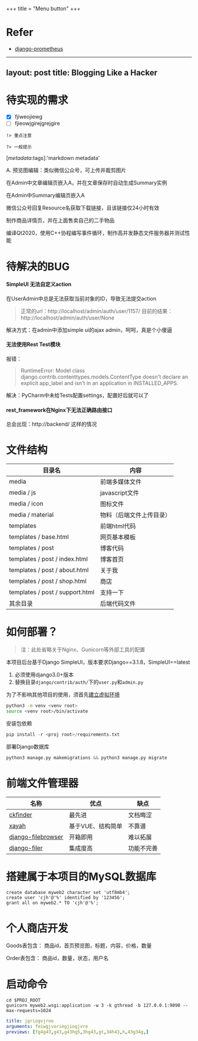 +++
title = "Menu button"
+++

# Refer

* [django-prometheus](https://github.com/korfuri/django-prometheus)

---
layout: post
title: Blogging Like a Hacker
---
# 待实现的需求

<!-- this is
something that you never ---
layout: post
published-on: 1 January 2000
title: Blogging Like a Boss
---see -->

<!-- 
fdsigjrjeigr
-->

- [x] fjiweojiewg
- [ ] fjieowjgirejgrejgire

`!> 重点注意`

`?> 一般提示`

[_metadata_:author]:"daveying"

[_metadata_:tags]:'markdown metadata'

A. 预览图编辑：类似微信公众号，可上传并裁剪图片

在Admin中文章编辑页嵌入A，并在文章保存时自动生成Summary实例

在Admin中Summary编辑页嵌入A

微信公众号回复Resource名获取下载链接，且该链接仅24小时有效

制作商品详情页，并在上面售卖自己的二手物品

编译Qt2020，使用C++协程编写事件循环，制作高并发静态文件服务器并测试性能

# 待解决的BUG

#### SimpleUI 无法自定义action

在UserAdmin中总是无法获取当前对象的ID，导致无法提交action
> 正常的url：http://localhost/admin/auth/user/1157/
> 目前的结果：http://localhost/admin/auth/user/None

解决方式：在admin中添加simple ui的ajax admin，呵呵，真是个小傻逼

#### 无法使用Rest Test模块
报错：
> RuntimeError: Model class django.contrib.contenttypes.models.ContentType doesn't declare an explicit app_label and isn't in an application in INSTALLED_APPS.

解决：PyCharm中未给Tests配置settings，配置好后就可以了


#### rest_framework在Nginx下无法正确路由接口

总会出现：http://backend/<api-path> 这样的情况

# 文件结构

目录名     |       内容      
-------|----------
media   | 前端多媒体文件
media / js | javascript文件
media / icon | 图标文件
media / material | 物料（后端文件上传目录）
templates  | 前端html代码
templates / base.html | 网页基本模板
templates / post | 博客代码
templates / post / index.html | 博客首页
templates / post / about.html | 关于我
templates / post / shop.html | 商店
templates / post / support.html | 支持一下
其余目录 | 后端代码文件


# 如何部署？

> 注：此处省略关于Nginx、Gunicorn等外部工具的配置

本项目后台基于Django SimpleUI，版本要求Django==3.1.8，SimpleUI==latest
1. 必须使用django3.0+版本
2. 替换目录<code>django/contrib/auth/</code>下的<code>user.py</code>和<code>admin.py</code>

为了不影响其他项目的使用，须首先[建立虚拟环境](https://docs.python.org/zh-cn/3/library/venv.html)
```sh
python3 -m venv <venv root>
source <venv root>/bin/activate
```

安装包依赖

```py 
pip install -r <proj root>/requirements.txt
```

部署Django数据库
```py 
python3 manage.py makemigrations && python3 manage.py migrate
```

# 前端文件管理器
名称 | 优点 | 缺点
----|-----|-----
[ckfinder](https://ckeditor.com/ckfinder/demo/) | 最先进 | 文档晦涩
[xayah](https://learnku.com/articles/24285) | 基于VUE、结构简单 | 不靠谱
[django-filebrowser](https://github.com/sehmaschine/django-filebrowser) | 开箱即用 | 难以拓展
[django-filer](https://github.com/divio/django-filer) | 集成度高 | 功能不完善

# 搭建属于本项目的MySQL数据库

```mysql
create database myweb2 character set 'utf8mb4';
create user 'cjh'@'%' identified by '123456';
grant all on myweb2.* TO 'cjh'@'%';
```

# 个人商店开发

Goods表包含：
商品id，首页预览图，标题，内容，价格，数量

Order表包含：
商品id，数量，状态，用户名

# 启动命令

```shell script
cd $PROJ_ROOT
gunicorn myweb2.wsgi:application -w 3 -k gthread -b 127.0.0.1:9090 --max-requests=1024
```

```yaml
title: jgriogvjroe
arguments: feiwgjvoriegjiogjvre
previews: [fg4g43,g43,g43hg5,3hg43,gt,34h43,h,43g34g,]

```